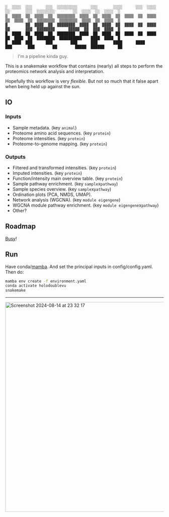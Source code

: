 ```
░  ░░░░  ░░░      ░░░  ░░░░░░░░░      ░░░       ░░░░      ░░░  ░░░░  ░░       ░░░  ░░░░░░░░        ░░  ░░░░  ░░  ░░░░  ░
▒  ▒▒▒▒  ▒▒  ▒▒▒▒  ▒▒  ▒▒▒▒▒▒▒▒  ▒▒▒▒  ▒▒  ▒▒▒▒  ▒▒  ▒▒▒▒  ▒▒  ▒▒▒▒  ▒▒  ▒▒▒▒  ▒▒  ▒▒▒▒▒▒▒▒  ▒▒▒▒▒▒▒▒  ▒▒▒▒  ▒▒  ▒▒▒▒  ▒
▓        ▓▓  ▓▓▓▓  ▓▓  ▓▓▓▓▓▓▓▓  ▓▓▓▓  ▓▓  ▓▓▓▓  ▓▓  ▓▓▓▓  ▓▓  ▓▓▓▓  ▓▓       ▓▓▓  ▓▓▓▓▓▓▓▓      ▓▓▓▓▓  ▓▓  ▓▓▓  ▓▓▓▓  ▓
█  ████  ██  ████  ██  ████████  ████  ██  ████  ██  ████  ██  ████  ██  ████  ██  ████████  ██████████    ████  ████  █
█  ████  ███      ███        ███      ███       ████      ████      ███       ███        ██        █████  ██████      ██
```


> I'm a pipeline kinda guy.

This is a snakemake workflow that contains (nearly) all steps to perform the proteomics network analysis and interpretation. 

Hopefully this workflow is very _flexible_. But not so much that it false apart when being held up against the sun.


## IO

### Inputs

  - Sample metadata. (key `animal`)
  - Proteome amino acid sequences. (key `protein`)
  - Proteome intensities. (key `protein`)
  - Proteome-to-genome mapping. (key `protein`)
  

### Outputs

  - Filtered and transformed intensities. (key `protein`)
  - Imputed intensities. (key `protein`)
  - Function/intensity main overview table. (key `protein`)
  - Sample pathway enrichment. (key `sample`x`pathway`)
  - Sample species overview. (key `sample`x`pathway`)
  - Ordination plots (PCA, NMDS, UMAP). 
  - Network analysis (WGCNA). (key `module eigengene`)
  - WGCNA module pathway enrichment. (key `module eigengene`x`pathway`)
  - Other?


## Roadmap

[Busy](https://www.youtube.com/watch?v=oPQ3o14ksaM)!

## Run

Have conda/[mamba](https://github.com/conda-forge/miniforge#install). And set the principal inputs in config/config.yaml. Then do:

```bash
mamba env create -f environment.yaml
conda activate holodoublevu
snakemake
```


---
[<img width="666" alt="Screenshot 2024-08-14 at 23 32 17" src="https://github.com/user-attachments/assets/a9bc126d-f788-43f6-9d1c-ceff7d2ca498">](https://www.youtube.com/watch?v=OQSNhk5ICTI)
